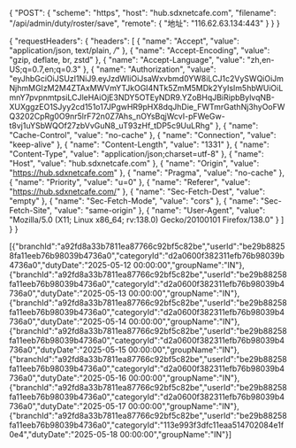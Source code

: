 {
	"POST": {
		"scheme": "https",
		"host": "hub.sdxnetcafe.com",
		"filename": "/api/admin/duty/roster/save",
		"remote": {
			"地址": "116.62.63.134:443"
		}
	}
}

{
	"requestHeaders": {
		"headers": [
			{
				"name": "Accept",
				"value": "application/json, text/plain, */*"
			},
			{
				"name": "Accept-Encoding",
				"value": "gzip, deflate, br, zstd"
			},
			{
				"name": "Accept-Language",
				"value": "zh,en-US;q=0.7,en;q=0.3"
			},
			{
				"name": "Authorization",
				"value": "eyJhbGciOiJSUzI1NiJ9.eyJzdWIiOiJsaWxvbmd0YW8iLCJ1c2VySWQiOiJmNjhmMGIzM2M4ZTAxMWVmYTJkOGI4NTk5ZmM5MDk2YyIsIm5hbWUiOiLmnY7pvpnmtpsiLCJleHAiOjE3NDY5OTEyNDR9.YZoBHqJBiRipbBylvqNB-XUXggzEO1SJyy2cd151o17JPgwHR9pHX8dqJhDie_FWTmrGathNj3hyOoFWQ3202CpRg0O9nr5lrF72n0Z7Ahs_nOYsBqjWcvI-pFWeGw-t8vj1uYSbWQOf27zbVvGuN8_uT93zHf_tDP5c9UuLRhg"
			},
			{
				"name": "Cache-Control",
				"value": "no-cache"
			},
			{
				"name": "Connection",
				"value": "keep-alive"
			},
			{
				"name": "Content-Length",
				"value": "1331"
			},
			{
				"name": "Content-Type",
				"value": "application/json;charset=utf-8"
			},
			{
				"name": "Host",
				"value": "hub.sdxnetcafe.com"
			},
			{
				"name": "Origin",
				"value": "https://hub.sdxnetcafe.com"
			},
			{
				"name": "Pragma",
				"value": "no-cache"
			},
			{
				"name": "Priority",
				"value": "u=0"
			},
			{
				"name": "Referer",
				"value": "https://hub.sdxnetcafe.com/"
			},
			{
				"name": "Sec-Fetch-Dest",
				"value": "empty"
			},
			{
				"name": "Sec-Fetch-Mode",
				"value": "cors"
			},
			{
				"name": "Sec-Fetch-Site",
				"value": "same-origin"
			},
			{
				"name": "User-Agent",
				"value": "Mozilla/5.0 (X11; Linux x86_64; rv:138.0) Gecko/20100101 Firefox/138.0"
			}
		]
	}
}


[{"branchId":"a92fd8a33b7811ea87766c92bf5c82be","userId":"be29b88258fa11eeb76b98039b4736a0","categoryId":"d2a0600f382311efb76b98039b4736a0","dutyDate":"2025-05-12 00:00:00","groupName":"IN"},{"branchId":"a92fd8a33b7811ea87766c92bf5c82be","userId":"be29b88258fa11eeb76b98039b4736a0","categoryId":"d2a0600f382311efb76b98039b4736a0","dutyDate":"2025-05-13 00:00:00","groupName":"IN"},{"branchId":"a92fd8a33b7811ea87766c92bf5c82be","userId":"be29b88258fa11eeb76b98039b4736a0","categoryId":"d2a0600f382311efb76b98039b4736a0","dutyDate":"2025-05-14 00:00:00","groupName":"IN"},{"branchId":"a92fd8a33b7811ea87766c92bf5c82be","userId":"be29b88258fa11eeb76b98039b4736a0","categoryId":"d2a0600f382311efb76b98039b4736a0","dutyDate":"2025-05-15 00:00:00","groupName":"IN"},{"branchId":"a92fd8a33b7811ea87766c92bf5c82be","userId":"be29b88258fa11eeb76b98039b4736a0","categoryId":"d2a0600f382311efb76b98039b4736a0","dutyDate":"2025-05-16 00:00:00","groupName":"IN"},{"branchId":"a92fd8a33b7811ea87766c92bf5c82be","userId":"be29b88258fa11eeb76b98039b4736a0","categoryId":"d2a0600f382311efb76b98039b4736a0","dutyDate":"2025-05-17 00:00:00","groupName":"IN"},{"branchId":"a92fd8a33b7811ea87766c92bf5c82be","userId":"be29b88258fa11eeb76b98039b4736a0","categoryId":"113e993f3dfc11eaa514702084e1f0e4","dutyDate":"2025-05-18 00:00:00","groupName":"IN"}]
